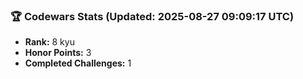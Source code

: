 ### 🏆 Codewars Stats (Updated: 2025-08-27 09:09:17 UTC)

- **Rank:** 8 kyu
- **Honor Points:** 3
- **Completed Challenges:** 1
